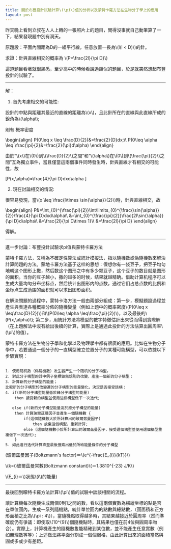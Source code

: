 ```yaml
---
title: 關於布豐投針試驗計算\(\pi\)值的分析以及蒙特卡羅方法在生物分子學上的應用
layout: post
---
```


昨天晚上看到立叔在人人上轉的一張照片上的題目，閒得沒事就自己動筆算了一下，結果發現題中別有洞天。

 
<p>
原題設：平面內間距為D的一組平行線，任意放置一長為\(l(l < D)\)的針。</p>
<p>
求證：針與直線相交的概率為 \(P=\frac{2l}{\pi D}\)</p>


這道題目看著就很熟悉，至少高中的時候看說過類似的題目，於是就突然想起布豐投針的試驗了。

 
<hr></hr>

解：

1) 首先考慮相交的可能性:
<p>
設針的中點與距離其最近的直線的距離為\(x\)，且此針所在的直線與此直線所成的銳角為\(\alpha\);</p>

則有  概率密度
<p>
\begin{align}
P(0\leq x \leq \frac{D}{2})&=\frac{2}{D}dx;\\
P(0\leq \alpha \leq \frac{\pi}{2}&=\frac{2}{\pi}d\alpha)
\end{align}</p>


 
<p>
由於“\(x\)在\(0\)到\(\frac{D}{2}\)之間”和“\(\alpha\)在\(0\)到\(\frac{\pi}{2}\)之間”互為獨立事件，當且僅當這兩個事件同時發生時，針與直線才有相交的可能性，故</p>

\[P(x,\alpha)=\frac{4}{\pi D}dxd\alpha \]


2) 現在討論相交的情況:
<p>
很容易發現，當\(x \leq \frac{l\times \sin{\alpha}}{2}\)時，針與直線相交，故</p>
<p>
\begin{align}
P&=\int_{0}^{\frac{\pi}{2}}\int\limits_{0}^{\frac{\sin{\alpha}}{2}}\frac{4}{\pi D}dxd\alpha\\
&=\int_{0}^{\frac{\pi}{2}}\frac{2l\sin{\alpha}}{\pi D}d\alpha\\
&=\frac{2l}{\pi D\times 1}\\
&=\frac{2l}{\pi D}
\end{align}</p>
 

得解。

---

 

進一步討論：布豐投針試驗求pi值與蒙特卡羅方法

 蒙特卡羅方法，又稱為不確定性算法或統計模擬法，指以隨機數或偽隨機數來解決計算問題的方法。蒙地卡羅方法基于这样的思想：假想你有一袋豆子，把豆子均匀地朝这个图形上撒，然后数这个图形之中有多少颗豆子，这个豆子的数目就是图形的面积。当你的豆子越小，撒的越多的时候，结果就越精确。借助计算机程序可以生成大量均匀分布坐标点，然后统计出图形内的点数，通过它们占总点数的比例和坐标点生成范围的面积就可以求出图形面积。

<p>在解決問題的過程中，蒙特卡洛方法一般由兩部分組成：第一步，模擬題設過程並產生與表達各種概率分佈的隨機變量（例如上題中的概率密度\(P(0\leq x \leq\frac{D}{2})\)和\(P(0\leq \alpha \leq\frac{\pi}{2})\)，以及最後的\(P(x,\alpha)\); 第二步，用統計方法將模型的數字特徵估計出來從而得到實際解（在上題解法中沒有給出後續的計算，實際上是通過此投針的方法估算出圓周率\(\pi\)的值）。</p>

蒙特卡羅方法在生物分子學和化學以及物理學中都有很廣的應用。比如在生物分子學中，若要通過一個分子的一直構型確立位置分子的某種可能構型，可以依據以下步驟實現：
<pre><code>
1. 使用随机数（偽隨機數）发生器产生一个随机的分子构型。
2. 對此分子構型的其中例子坐標做無規則的改變，產生一個新的分子構型；
3. 計算新的分子構型的能量；
比較新的分子構型於改變遷的分子構型的能量變化，決定是否接受該構：
4. if(新的分子構型能量低於緣分子構型的能量)
	then 接受新的構型並使用這個構型做下一次迭代;

   else if(新的分子構型能量高於原分子構型的能量)
 	then 計算玻爾茲曼因子並產生一個隨機數 {
		if(這個隨機數大於所計算出的玻爾茲曼因子) 
			then 放棄這個構型，重新計算;
		else (這個隨機數小於所計算出的玻爾茲曼因子，接受這個構型並使用這個構型重複做下一次迭代);
	} 
5. 如此進行迭代計算直至最後搜索出低於所給能量條件的分子構型
</code></pre>

<p>(玻爾茲曼因子(Boltzmann's factor)＝\(e^{-\frac{E_{i}}{kT}}\)</p><p> \(k=\)玻爾茲曼常數(Boltzmann constant)\(＝1.3810^{-23} J/K\)</p><p>\(E_{i}＝\)狀態\(i\)的能量)</p>

<hr></hr>

<p>最後回到矇特卡羅方法計算\(\pi\)值的試驗中談談相關的流程。</p>
<p>
讓計算機每次隨機生成兩個0到1之間的數，看以這兩個實數為橫縱坐標的點是否在單位圓內。生成一系列隨機點，統計單位圓內的點數與總點數，（圓面積和正方形面積之比為\(\pi : 4\)），當隨機點取得越多時，其結果越接近於圓周率（然而準確度仍有爭議：即使取\(10^{9}\)個隨機點時，其結果也僅在前4位與圓周率吻合）。實際上，計算機產生的隨機數隻能精確到某位數，並不能產生任意實數（例如無理數等等）；上述做法將平面分割成一個個網格，由此計算出來的面積當然與圓或多或少有差距。</p>
